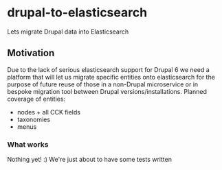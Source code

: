 # drupal-to-elasticsearch
Lets migrate Drupal data into Elasticsearch


## Motivation

Due to the lack of serious elasticsearch support for Drupal 6 we need a platform that will let us migrate specific 
entities onto elasticsearch for the purpose of future reuse of those in a non-Drupal microservice or in bespoke migration tool
between Drupal versions/installations. 
Planned coverage of entities:
- nodes + all CCK fields
- taxonomies
- menus

### What works

Nothing yet! :)
We're just about to have some tests written
